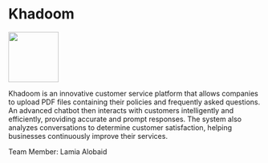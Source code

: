# Khadoom
<img src="https://github.com/user-attachments/assets/ae10f93b-fa38-4a88-b29b-3376c6dcdeb8" width="100" height="100">

Khadoom is an innovative customer service platform that allows companies to upload PDF files containing their policies and frequently asked questions. An advanced chatbot then interacts with customers intelligently and efficiently, providing accurate and prompt responses. The system also analyzes conversations to determine customer satisfaction, helping businesses continuously improve their services.

Team Member:
Lamia Alobaid
